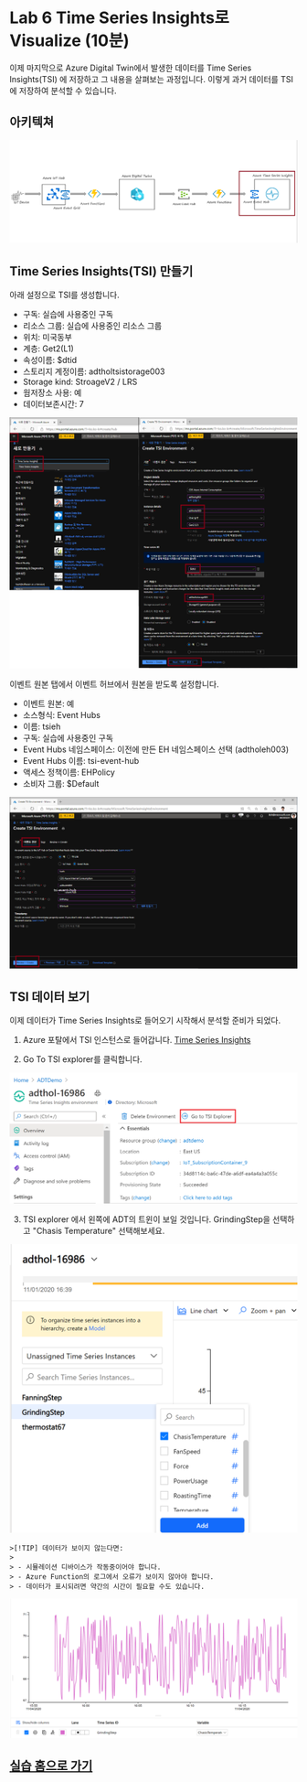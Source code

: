 # Lab 6 Time Series Insights로 Visualize (10분)

이제 마지막으로 Azure Digital Twin에서 발생한 데이터를 Time Series Insights(TSI) 에 저장하고 그 내용을 살펴보는 과정입니다. 이렇게 과거 데이터를 TSI에 저장하여 분석할 수 있습니다. 

## 아키텍쳐 

![실습 아키텍쳐](images/hol-architecture-6.png)

## Time Series Insights(TSI) 만들기 

아래 설정으로 TSI를 생성합니다. 

* 구독: 실습에 사용중인 구독 
* 리소스 그룹: 실습에 사용중인 리소스 그룹
* 위치: 미국동부
* 계층: Get2(L1)
* 속성이름: $dtid
* 스토리지 계정이름: adtholtsistorage003
* Storage kind: StroageV2 / LRS 
* 웜저장소 사용: 예
* 데이터보존시간: 7

![Create TSI](./images/tsi-new.png) 

이벤트 원본 탭에서 이벤트 허브에서 원본을 받도록 설정합니다. 

* 이벤트 원본: 예
* 소스형식: Event Hubs 
* 이름: tsieh 
* 구독: 실습에 사용중인 구독 
* Event Hubs 네임스페이스: 이전에 만든 EH 네임스페이스 선택 (adtholeh003)
* Event Hubs 이름: tsi-event-hub
* 액세스 정책이름: EHPolicy
* 소비자 그룹: $Default 

![Create TSI](./images/tsi-new-event.png)

## TSI 데이터 보기 

이제 데이터가 Time Series Insights로 들어오기 시작해서 분석할 준비가 되었다. 


1. Azure 포탈에서 TSI 인스턴스로 들어갑니다. [Time Series Insights](https://ms.portal.azure.com/#blade/HubsExtension/BrowseResourceBlade/resourceType/Microsoft.TimeSeriesInsights%2Fenvironments) 

1. Go To TSI explorer를 클릭합니다.

  ![TSI Environment](./images/tsi-go-to-explorer.png)

3. TSI explorer 에서 왼쪽에 ADT의 트윈이 보일 것입니다. GrindingStep을 선택하고 "Chasis Temperature" 선택해보세요. 

![TSI Explorer](images/tsi-plot-data.png)

    >[!TIP] 데이터가 보이지 않는다면:
    >
    > - 시뮬레이션 디바이스가 작동중이어야 합니다.
    > - Azure Function의 로그에서 오류가 보이지 않아야 합니다. 
    > - 데이터가 표시되려면 약간의 시간이 필요할 수도 있습니다. 
 
![TSI Explorer](images/tsi-data.png)

## [실습 홈으로 가기](README.md)